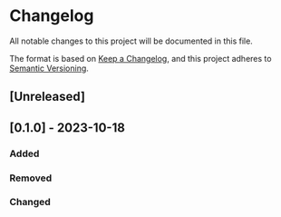 # Changelog

All notable changes to this project will be documented in this file.

The format is based on [Keep a Changelog](https://keepachangelog.com/en/1.0.0/),
and this project adheres to [Semantic Versioning](https://semver.org/spec/v2.0.0.html).

## [Unreleased]

## [0.1.0] - 2023-10-18

### Added

### Removed

### Changed

<!-- [Unreleased]: https://github.com/olivierlacan/keep-a-changelog/compare/v1.0.0...HEAD
[0.0.1]: https://github.com/olivierlacan/keep-a-changelog/releases/tag/v0.0.1 -->

